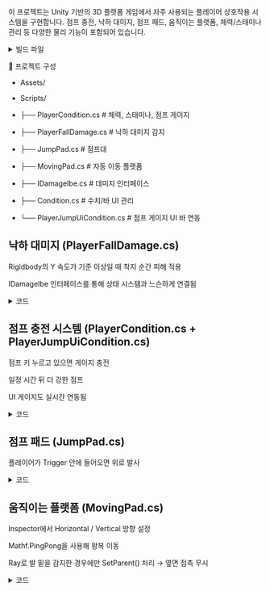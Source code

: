 이 프로젝트는 Unity 기반의 3D 플랫폼 게임에서 자주 사용되는 플레이어 상호작용 시스템을 구현합니다.
점프 충전, 낙하 대미지, 점프 패드, 움직이는 플랫폼, 체력/스태미나 관리 등 다양한 물리 기능이 포함되어 있습니다.

<details>
<summary>빌드 파일</summary>

https://drive.google.com/file/d/1U1oYDnDB1678hsj4sJ_ssl_oXuQrRVcj/view?usp=sharing
  
</details>

📂 프로젝트 구성
- Assets/
- Scripts/

-  ├── PlayerCondition.cs         # 체력, 스태미나, 점프 게이지

-   ├── PlayerFallDamage.cs       # 낙하 대미지 감지

-   ├── JumpPad.cs                # 점프대

-   ├── MovingPad.cs              # 자동 이동 플랫폼

-   ├── IDamageIbe.cs             # 데미지 인터페이스

-   ├── Condition.cs              # 수치/바 UI 관리

-   └── PlayerJumpUiCondition.cs  # 점프 게이지 UI 바 연동

## 낙하 대미지 (PlayerFallDamage.cs)
Rigidbody의 Y 속도가 기준 이상일 때 착지 순간 피해 적용

IDamageIbe 인터페이스를 통해 상태 시스템과 느슨하게 연결됨

<details>
<summary>코드</summary>

private void Update()
{
    bool isGrounded = IsGrounded();

    if (isGrounded && !wasGroundedLastFrame)
    {
        float fallSpeed = -rb.velocity.y;

        if (fallSpeed > minFallSpeed)
        {
            float damage = (fallSpeed - minFallSpeed) * damageMultiplier;
            damageIbe?.TakePhysicalDamage(damage);
        }
    }

    wasGroundedLastFrame = isGrounded;
}

</details>

## 점프 충전 시스템 (PlayerCondition.cs + PlayerJumpUiCondition.cs)
점프 키 누르고 있으면 게이지 충전

일정 시간 뒤 더 강한 점프

UI 게이지도 실시간 연동됨

<details>
<summary>코드</summary>
  
public bool IsJumpCharge()
{
    isCharging = true;
    jumpCharge = 0f;
    return true;
}

public float EndJumpCharge()
{
    isCharging = false;
    float ratio = Mathf.Clamp01(jumpCharge / maxChargeTime);
    float force = Mathf.Lerp(minJumpForce, maxJumpForce, ratio);
    stamina.curValue = 0f;
    return force;
}

private void Update()
{
    if (isCharging)
    {
        jumpCharge += Time.deltaTime;
        PlayerJumpUiCondition ui = FindAnyObjectByType<PlayerJumpUiCondition>();
        if (ui != null)
            ui.SetRatio(jumpCharge / maxChargeTime);
    }
}
  
</details>

## 점프 패드 (JumpPad.cs)
플레이어가 Trigger 안에 들어오면 위로 발사

<details>
<summary>코드</summary>

private void OnTriggerEnter(Collider other)
{
    if (other.CompareTag("Player"))
    {
        Rigidbody rb = other.GetComponent<Rigidbody>();
        rb.AddForce(Vector3.up * jumpPower, ForceMode.Impulse);
    }
}
  
</details>

## 움직이는 플랫폼 (MovingPad.cs)
Inspector에서 Horizontal / Vertical 방향 설정

Mathf.PingPong을 사용해 왕복 이동

Ray로 발 밑을 감지한 경우에만 SetParent() 처리 → 옆면 접촉 무시

<details>
<summary>코드</summary>

private void Update()
{
    float offset = Mathf.PingPong(Time.time * speed, moveDistance);
    Vector3 newPos = startPos;

    if (moveDirection == MoveDirection.Vertical)
        newPos.y += offset;
    else
        newPos.x += offset;

    transform.position = newPos;
}

private void OnCollisionStay(Collision other)
{
    if (!other.gameObject.CompareTag("Player")) return;

    Vector3 origin = other.transform.position + Vector3.up * 0.1f;
    if (Physics.Raycast(origin, Vector3.down, out RaycastHit hit, 0.2f) &&
        hit.collider.gameObject == this.gameObject)
    {
        other.transform.SetParent(transform);
    }
}

## 체력 / 스태미나 시스템 (Condition.cs + UiCondition.cs)
수치 기반으로 curValue, maxValue 관리

Image.fillAmount로 UI에 자동 반영
  

<details>
<summary>코드</summary>

public void Set(float _value)
{
    curValue = Mathf.Clamp(_value, 0f, maxValue);
    UpdateUI();
}

void UpdateUI()
{
    if (uiBar != null)
        uiBar.fillAmount = curValue / maxValue;
}
  
</details>

## 인터페이스 기반 데미지 처리 (IDamageIbe.cs)
피해를 받는 모든 오브젝트는 IDamageIbe만 구현하면 동작

PlayerCondition이 이 인터페이스를 구현

<details>
<summary>코드</summary>

public interface IDamageIbe
{
    void TakePhysicalDamage(float damage);
}

public class PlayerCondition : MonoBehaviour, IDamageIbe
{
    public void TakePhysicalDamage(float damage)
    {
        health.Subtract(damage);
        onTakeDamage?.Invoke();
    }
}
  
</details>
